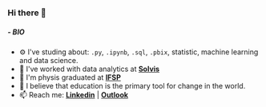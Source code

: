 ### Hi there 👋

##### - BIO

- ⚙️ I've studing about: `.py`, `.ipynb`, `.sql`, `.pbix`, statistic, machine learning and data science.
- 🏢 I've worked with data analytics at **[Solvis](https://www.linkedin.com/company/solvispesquisas/mycompany/)**
- :telescope: I'm physis graduated at **[IFSP](https://www.ifsp.edu.br/)**
- 🌱 I believe that education is the primary tool for change in the world.
- 📫 Reach me: **[Linkedin](https://www.linkedin.com/in/laura-maria-de-souza-romano/)** | **[Outlook](mailto:laura.sromano@hotmail.com)** 

